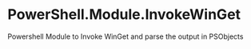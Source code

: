# PowerShell.Module.InvokeWinGet
Powershell Module to Invoke WinGet and parse the output in PSObjects
